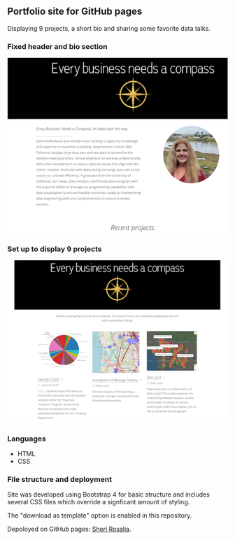 
## Portfolio site for GitHub pages
Displaying 9 projects, a short bio and sharing some favorite data talks. 


### Fixed header and bio section
![shapes on usa map](images/bio.png)

### Set up to display 9 projects
![california ppp map](images/portfolio.png)

### Languages
- HTML
- CSS

### File structure and deployment
Site was developed using Bootstrap 4 for basic structure and includes several CSS files which override a signficant amount of styling. 

The "download as template" option is enabled in this repository.

Depoloyed on GitHub pages: <a href =  "https://sherirosalia.github.io/sherirosalia.io/" > Sheri Rosalia</a>.


